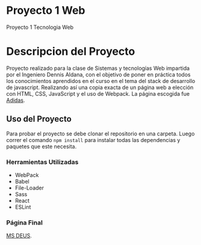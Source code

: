 # Proyecto 1 Web
Proyecto 1 Tecnologia Web

# Descripcion del Proyecto
Proyecto realizado para la clase de Sistemas y tecnologías Web impartida por el Ingeniero Dennis Aldana, con el
objetivo de poner en práctica todos los conocimientos aprendidos en el curso en el tema del stack de desarrollo de javascript. 
Realizando así una copia exacta de un página web a elección con HTML, CSS, JavaScript y el uso de Webpack. La página 
escogida fue [Adidas](https://www.adidas.com/us).

## Uso del Proyecto
Para probar el proyecto se debe clonar el repositorio en una carpeta. Luego correr el comando `npm install` para instalar todas las dependencias y paquetes que este necesita.
### Herramientas Utilizadas
- WebPack
- Babel
- File-Loader
- Sass
- React
- ESLint
### Página Final
[MS DEUS](http://www.msdeus.site/17085/dist/).


